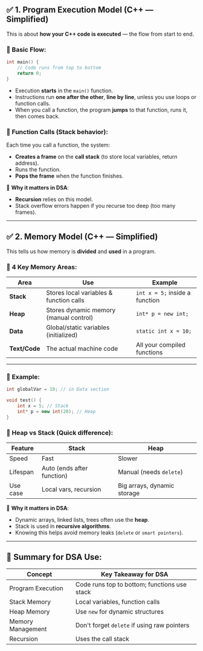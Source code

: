 ## ✅ 1. **Program Execution Model** (C++ — Simplified)

This is about **how your C++ code is executed** — the flow from start to end.

### 🔹 Basic Flow:

```cpp
int main() {
    // Code runs from top to bottom
    return 0;
}
```

* Execution **starts** in the `main()` function.
* Instructions run **one after the other**, **line by line**, unless you use loops or function calls.
* When you call a function, the program **jumps** to that function, runs it, then comes back.

### 🔹 Function Calls (Stack behavior):

Each time you call a function, the system:

* **Creates a frame** on the **call stack** (to store local variables, return address).
* Runs the function.
* **Pops the frame** when the function finishes.

🧠 **Why it matters in DSA**:

* **Recursion** relies on this model.
* Stack overflow errors happen if you recurse too deep (too many frames).

---

## ✅ 2. **Memory Model** (C++ — Simplified)

This tells us how memory is **divided** and **used** in a program.

### 🔹 4 Key Memory Areas:

| Area          | Use                                     | Example                        |
| ------------- | --------------------------------------- | ------------------------------ |
| **Stack**     | Stores local variables & function calls | `int x = 5;` inside a function |
| **Heap**      | Stores dynamic memory (manual control)  | `int* p = new int;`            |
| **Data**      | Global/static variables (initialized)   | `static int x = 10;`           |
| **Text/Code** | The actual machine code                 | All your compiled functions    |

---

### 🔹 Example:

```cpp
int globalVar = 10; // in Data section

void test() {
    int x = 5; // Stack
    int* p = new int(20); // Heap
}
```

### 🔹 Heap vs Stack (Quick difference):

| Feature  | Stack                      | Heap                        |
| -------- | -------------------------- | --------------------------- |
| Speed    | Fast                       | Slower                      |
| Lifespan | Auto (ends after function) | Manual (needs `delete`)     |
| Use case | Local vars, recursion      | Big arrays, dynamic storage |

🧠 **Why it matters in DSA**:

* Dynamic arrays, linked lists, trees often use the **heap**.
* Stack is used in **recursive algorithms**.
* Knowing this helps avoid memory leaks (`delete` or `smart pointers`).

---

## 🧠 Summary for DSA Use:

| Concept           | Key Takeaway for DSA                         |
| ----------------- | -------------------------------------------- |
| Program Execution | Code runs top to bottom; functions use stack |
| Stack Memory      | Local variables, function calls              |
| Heap Memory       | Use `new` for dynamic structures             |
| Memory Management | Don't forget `delete` if using raw pointers  |
| Recursion         | Uses the call stack                          |

